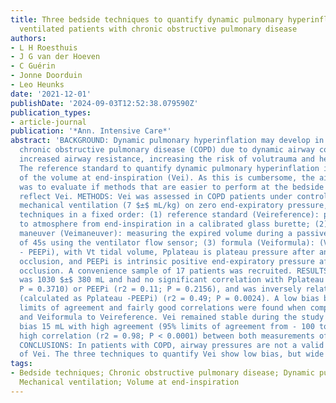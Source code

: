 ```yaml
---
title: Three bedside techniques to quantify dynamic pulmonary hyperinflation in mechanically
  ventilated patients with chronic obstructive pulmonary disease
authors:
- L H Roesthuis
- J G van der Hoeven
- C Guérin
- Jonne Doorduin
- Leo Heunks
date: '2021-12-01'
publishDate: '2024-09-03T12:52:38.079590Z'
publication_types:
- article-journal
publication: '*Ann. Intensive Care*'
abstract: 'BACKGROUND: Dynamic pulmonary hyperinflation may develop in patients with
  chronic obstructive pulmonary disease (COPD) due to dynamic airway collapse and/or
  increased airway resistance, increasing the risk of volutrauma and hemodynamic compromise.
  The reference standard to quantify dynamic pulmonary hyperinflation is the measurement
  of the volume at end-inspiration (Vei). As this is cumbersome, the aim of this study
  was to evaluate if methods that are easier to perform at the bedside can accurately
  reflect Vei. METHODS: Vei was assessed in COPD patients under controlled protective
  mechanical ventilation (7 $±$ mL/kg) on zero end-expiratory pressure, using three
  techniques in a fixed order: (1) reference standard (Veireference): passive exhalation
  to atmosphere from end-inspiration in a calibrated glass burette; (2) ventilator
  maneuver (Veimaneuver): measuring the expired volume during a passive exhalation
  of 45s using the ventilator flow sensor; (3) formula (Veiformula): (Vt $times$ Pplateau)/(Pplateau
  - PEEPi), with Vt tidal volume, Pplateau is plateau pressure after an end-inspiratory
  occlusion, and PEEPi is intrinsic positive end-expiratory pressure after an end-expiratory
  occlusion. A convenience sample of 17 patients was recruited. RESULTS: Veireference
  was 1030 $±$ 380 mL and had no significant correlation with Pplateau (r2 = 0.06;
  P = 0.3710) or PEEPi (r2 = 0.11; P = 0.2156), and was inversely related with Pdrive
  (calculated as Pplateau -PEEPi) (r2 = 0.49; P = 0.0024). A low bias but rather wide
  limits of agreement and fairly good correlations were found when comparing Veimaneuver
  and Veiformula to Veireference. Vei remained stable during the study period (low
  bias 15 mL with high agreement (95% limits of agreement from - 100 to 130 mL) and
  high correlation (r2 = 0.98; P < 0.0001) between both measurements of Veireference).
  CONCLUSIONS: In patients with COPD, airway pressures are not a valid representation
  of Vei. The three techniques to quantify Vei show low bias, but wide limits of agreement.'
tags:
- Bedside techniques; Chronic obstructive pulmonary disease; Dynamic pulmonary hyperinflation;
  Mechanical ventilation; Volume at end-inspiration
---
```

